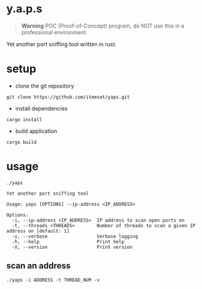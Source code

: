 # y.a.p.s

> **Warning**
> POC (Proof-of-Concept) program, do NOT use this in a professional environment.

Yet another port sniffing tool written in rust.

# setup

- clone the git repository

`git clone https://github.com/itemset/yaps.git`

- install dependencies

`cargo install`

- build application

`cargo build`

# usage

```
./yaps

Yet another port sniffing tool

Usage: yaps [OPTIONS] --ip-address <IP_ADDRESS>

Options:
  -i, --ip-address <IP_ADDRESS>  IP address to scan open ports on
  -t, --threads <THREADS>        Number of threads to scan a given IP address on [default: 1]
  -v, --verbose                  Verbose logging
  -h, --help                     Print help
  -V, --version                  Print version
```

## scan an address

```
./yaps -i ADDRESS -t THREAD_NUM -v
```
